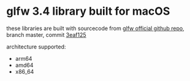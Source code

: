 # glfw 3.4 library built for macOS

these libraries are built with sourcecode from [glfw official github repo](https://github.com/glfw/glfw.git), branch master, commit [3eaf125](https://github.com/glfw/glfw/commit/3eaf1255b29fdf5c2895856c7be7d7185ef2b241)

architecture supported:
- arm64 
- amd64
- x86_64
